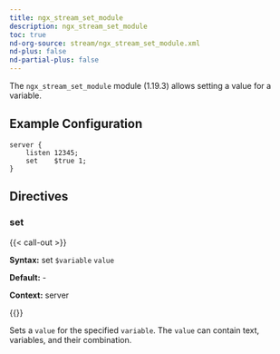 ```yaml
---
title: ngx_stream_set_module
description: ngx_stream_set_module
toc: true
nd-org-source: stream/ngx_stream_set_module.xml
nd-plus: false
nd-partial-plus: false
---
```



<!--
      ********************************************************************************
      🛑 WARNING: AUTOGENERATED FILE - DO NOT EDIT 🛑 This Markdown file was
      automatically generated from the source XML documentation. Any manual
      changes made directly to this file will be overwritten. To request or
      suggest changes, please edit the source XML files instead.
      https://github.com/nginx/nginx.org/tree/main/xml/en
      ********************************************************************************
      -->


The `ngx_stream_set_module` module (1.19.3) allows
setting a value for a variable.
## Example Configuration


```nginx
server {
    listen 12345;
    set    $true 1;
}

```

## Directives

### set

{{< call-out >}}

**Syntax:** set `$variable` `value`

**Default:** -

**Context:** server


{{</call-out>}}


Sets a `value` for the specified `variable`.
The `value` can contain text, variables, and their combination.
